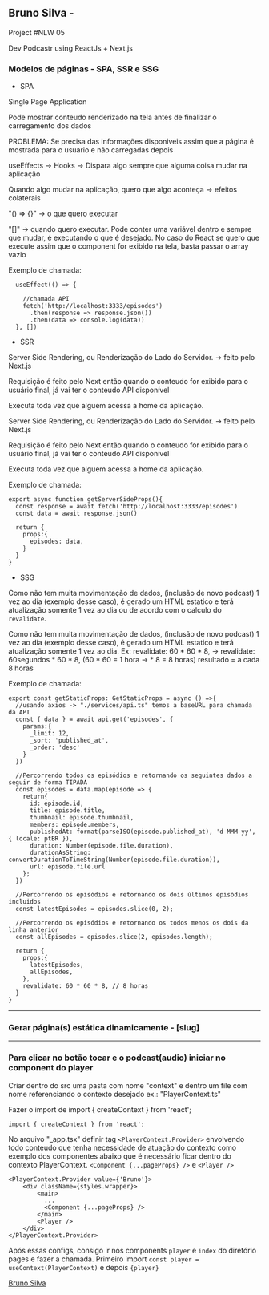 

## Bruno Silva - <nlw-05/>

Project #NLW 05

Dev Podcastr using ReactJs + Next.js


### Modelos de páginas - SPA, SSR e SSG

* SPA

Single Page Application

Pode mostrar conteudo renderizado na tela antes de finalizar o carregamento dos dados

  PROBLEMA: Se precisa das informações disponiveis assim  que a página é mostrada para o usuario e não carregadas depois

  useEffects -> Hooks -> Dispara algo sempre que alguma coisa mudar na aplicação

  Quando algo mudar na aplicação, quero que algo aconteça -> efeitos colaterais

  "() => {}" -> o que quero executar

  "[]" -> quando quero executar. Pode conter uma variável dentro e sempre que mudar, é executando o que é desejado. No caso do React se quero que execute assim que o component for exibido na tela, basta passar o array vazio


Exemplo de chamada:

```
  useEffect(() => {

    //chamada API
    fetch('http://localhost:3333/episodes')
      .then(response => response.json())
      .then(data => console.log(data))
  }, [])
```


* SSR 

Server Side Rendering, ou Renderização do Lado do Servidor. -> feito pelo Next.js

Requisição é feito pelo Next então quando o conteudo for exibido para o usuário final, já vai ter o conteudo API disponível

Executa toda vez que alguem acessa a home da aplicação.

Server Side Rendering, ou Renderização do Lado do Servidor. -> feito pelo Next.js

Requisição é feito pelo Next então quando o conteudo for exibido para o usuário final, já vai ter o conteudo API disponível

Executa toda vez que alguem acessa a home da aplicação.

Exemplo de chamada:

```
export async function getServerSideProps(){
  const response = await fetch('http://localhost:3333/episodes')
  const data = await response.json()

  return {
    props:{
      episodes: data,
    }
  }
}
```

* SSG

Como não tem muita movimentação de dados, (inclusão de novo podcast) 1 vez ao dia (exemplo desse caso), é gerado um HTML estatico e terá atualização somente 1 vez ao dia ou de acordo com o calculo do `revalidate`.

Como não tem muita movimentação de dados, (inclusão de novo podcast) 1 vez ao dia (exemplo desse caso), é gerado um HTML estatico e terá atualização somente 1 vez ao dia. Ex: revalidate: 60 * 60 * 8, -> revalidate: 60segundos * 60 * 8, (60 * 60 = 1 hora -> * 8 = 8 horas) resultado = a cada 8 horas

Exemplo de chamada:

```
export const getStaticProps: GetStaticProps = async () =>{
  //usando axios -> "./services/api.ts" temos a baseURL para chamada da API
  const { data } = await api.get('episodes', {
    params:{
      _limit: 12,
      _sort: 'published_at',
      _order: 'desc'
    }
  })

  //Percorrendo todos os episódios e retornando os seguintes dados a seguir de forma TIPADA
  const episodes = data.map(episode => {
    return{
      id: episode.id,
      title: episode.title,
      thumbnail: episode.thumbnail,
      members: episode.members,
      publishedAt: format(parseISO(episode.published_at), 'd MMM yy', { locale: ptBR }),
      duration: Number(episode.file.duration),
      durationAsString: convertDurationToTimeString(Number(episode.file.duration)),
      url: episode.file.url
    };
  })

  //Percorrendo os episódios e retornando os dois últimos episódios incluidos
  const latestEpisodes = episodes.slice(0, 2);

  //Percorrendo os episódios e retornando os todos menos os dois da linha anterior
  const allEpisodes = episodes.slice(2, episodes.length);

  return {
    props:{
      latestEpisodes,
      allEpisodes,
    },
    revalidate: 60 * 60 * 8, // 8 horas
  }
}
```

-----------------------------------------------------------------

### Gerar página(s) estática dinamicamente - [slug]






-----------------------------------------------------------------

### Para clicar no botão tocar e o podcast(audio) iniciar no component do player

Criar dentro do src uma pasta com nome "context" e dentro um file com nome referenciando o contexto desejado ex.: "PlayerContext.ts"

Fazer o import de import { createContext } from 'react';

```
import { createContext } from 'react';
```

No arquivo "_app.tsx" definir tag `<PlayerContext.Provider>` envolvendo todo conteudo que tenha necessidade de atuação do contexto como exemplo dos componentes abaixo que é necessário ficar dentro do contexto PlayerContext. `<Component {...pageProps} />` e `<Player />`

```
<PlayerContext.Provider value={'Bruno'}>
    <div className={styles.wrapper}>
        <main>
          ...
          <Component {...pageProps} />
        </main>
        <Player />
    </div>
</PlayerContext.Provider>
```

Após essas configs, consigo ir nos components `player` e `index` do diretório pages e fazer a chamada. Primeiro import `const player = useContext(PlayerContext)` e depois `{player}`



[Bruno Silva](https://www.linkedin.com/in/bruno-silva0109/)